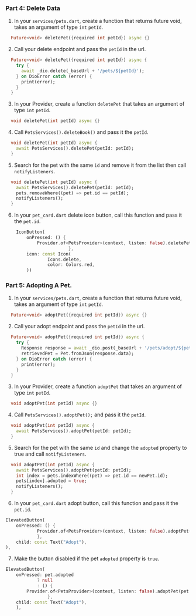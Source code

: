 ### Part 4: Delete Data

1. In your `services/pets.dart`, create a function that returns future void, takes an argument of type `int` `petId`.

```dart
  Future<void> deletePet({required int petId}) async {}
```

2. Call your delete endpoint and pass the `petId` in the url.

```dart
  Future<void> deletePet({required int petId}) async {
    try {
      await _dio.delete(_baseUrl + '/pets/${petId}');
    } on DioError catch (error) {
      print(error);
    }
  }
```

3. In your Provider, create a function `deletePet` that takes an argument of type `int` `petId`.

```dart
  void deletePet(int petId) async {}
```

4. Call `PetsServices().deleteBook()` and pass it the `petId`.

```dart
  void deletePet(int petId) async {
    await PetsServices().deletePet(petId: petId);
  }
```

5. Search for the pet with the same `id` and remove it from the list then call `notifyListeners`.

```dart
  void deletePet(int petId) async {
    await PetsServices().deletePet(petId: petId);
    pets.removeWhere((pet) => pet.id == petId);
    notifyListeners();
  }
```

6. In your `pet_card.dart` delete icon button, call this function and pass it the `pet.id`.

```dart
    IconButton(
        onPressed: () {
            Provider.of<PetsProvider>(context, listen: false).deletePet(pet.id!);
                        },
        icon: const Icon(
                Icons.delete,
                color: Colors.red,
        ))
```

### Part 5: Adopting A Pet.

1. In your `services/pets.dart`, create a function that returns future void, takes an argument of type `int` `petId`.

```dart
  Future<void> adoptPet({required int petId}) async {}
```

2. Call your adopt endpoint and pass the `petId` in the url.

```dart
  Future<void> adoptPet({required int petId}) async {
    try {
      Response response = await _dio.post(_baseUrl + '/pets/adopt/${petId}');
      retrievedPet = Pet.fromJson(response.data);
    } on DioError catch (error) {
      print(error);
    }
  }
```

3. In your Provider, create a function `adoptPet` that takes an argument of type `int` `petId`.

```dart
  void adoptPet(int petId) async {}
```

4. Call `PetsServices().adoptPet();` and pass it the `petId`.

```dart
  void adoptPet(int petId) async {
    await PetsServices().adoptPet(petId: petId);
  }
```

5. Search for the pet with the same `id` and change the `adopted` property to true and call `notifyListeners`.

```dart
  void adoptPet(int petId) async {
    await PetsServices().adoptPet(petId: petId);
    int index = pets.indexWhere((pet) => pet.id == newPet.id);
    pets[index].adopted = true;
    notifyListeners();
  }
```

6. In your `pet_card.dart` adopt button, call this function and pass it the `pet.id`.

```dart
ElevatedButton(
    onPressed: () {
            Provider.of<PetsProvider>(context, listen: false).adoptPet(pet.id!);
            },
    child: const Text("Adopt"),
),
```

7. Make the button disabled if the pet `adopted` property is `true`.

```dart
ElevatedButton(
    onPressed: pet.adopted
            ? null
            : () {
        Provider.of<PetsProvider>(context, listen: false).adoptPet(pet.id!);
                },
    child: const Text("Adopt"),
    ),
```
